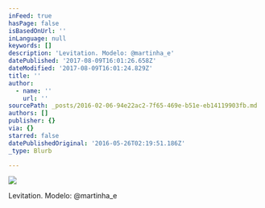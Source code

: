 ```yaml
---
inFeed: true
hasPage: false
isBasedOnUrl: ''
inLanguage: null
keywords: []
description: 'Levitation. Modelo: @martinha_e'
datePublished: '2017-08-09T16:01:26.658Z'
dateModified: '2017-08-09T16:01:24.829Z'
title: ''
author:
  - name: ''
    url: ''
sourcePath: _posts/2016-02-06-94e22ac2-7f65-469e-b51e-eb14119903fb.md
authors: []
publisher: {}
via: {}
starred: false
datePublishedOriginal: '2016-05-26T02:19:51.186Z'
_type: Blurb

---
```

![](https://s3-us-west-2.amazonaws.com/the-grid-img/p/89195c7f13c6dd0721163a1252a485565befbb2d.png)

Levitation. Modelo: @martinha\_e